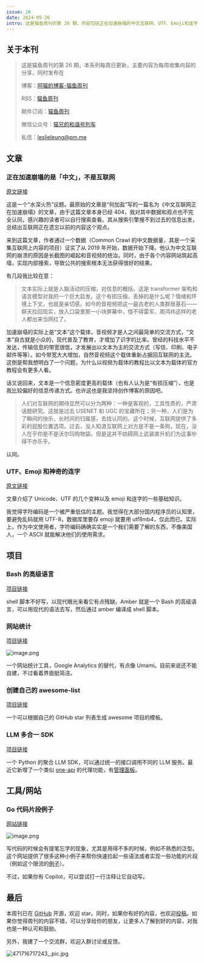 ```yaml
---
issue: 26
date: 2024-05-26
intro: 这是猫鱼周刊的第 26 期，内容包括正在加速崩塌的中文互联网、UTF、Emoji和连字的基础知识，以及一些项目和工具的介绍。
---
```


## 关于本刊

> 这是猫鱼周刊的第 26 期，本系列每周日更新，主要内容为每周收集内容的分享，同时发布在
>
> 博客：[阿猫的博客-猫鱼周刊](https://ameow.xyz/categories/weekly)
>
> RSS：[猫鱼周刊](https://ameow.xyz/feed/categories/weekly.xml)
>
> 邮件订阅：[猫鱼周刊](https://quail.ink/ameow)
>
> 微信公众号：[猫兄的和谐号列车](http://img.ameow.xyz/202401141448662.png)
>
> 私信：[leslieleung@pm.me](mailto:leslieleung@pm.me)

## 文章

### 正在加速崩塌的是「中文」，不是互联网

[原文链接](https://blog.est.im/2024/stderr-09)

这是一个“水深火热”议题。最原始的文章是“何加盐”写的一篇名为《中文互联网正在加速崩塌》的文章，由于这篇文章本身已经 404，我对其中数据和观点也不完全认同，感兴趣的读者可以自行搜索查看。其从搜索引擎搜不到过去的信息出发，总结出互联网正在遗忘以前的内容这个观点。

来到这篇文章，作者通过一个数据（Common Crawl 的中文数据量，其是一个采集互联网上内容的项目）证实了从 2019 年开始，数据开始下降。他认为中文互联网的崩溃的原因是长截图的崛起和音视频的统治。同时，由于各个内容网站筑起高墙，实现内部搜索，导致公共的搜索根本无法获得很好的结果。

有几段我比较在意：

> 文本实际上就是人脑活动的压缩，对信息的概括。这是 transformer 架构和语言模型对我的一个巨大启发。这个有损压缩，丢掉的是什么呢？情绪和环境上下文，也就是亲切感。如今的音视频把这一最古老的人类群居基石——聊天拉回现实，放入口袋里那一小块屏幕中，怪不得雷军、周鸿祎这样的老人都出来当网红了。

加速崩塌的实际上是“文本”这个载体，音视频才是人之间最简单的交流方式，“文本”自古就是小众的，现代普及了教育，才增加了识字的比率。曾经的科技水平不发达，传输信息的带宽很低，才发展出以文本为主的交流方式（写信、印刷、电子邮件等等）。如今带宽大大增加，自然音视频这个载体重新占据回互联网的主流。这倒是帮我想明白了一个问题，为什么以视频为载体的教程比以文本为载体的官方教程会有更多人看。

话又说回来，文本是一个信息密度更高的载体（也有人认为是“有损压缩”），也是我比较偏好的信息传递方式。也许这也是我坚持创作博客的原因吧。

> 人们对互联网的期待显然可以分为两种：一种是客观的，工具性质的，严肃话题研究。这就是过去 USENET 和 UGC 的宝藏所在；另一种，人们是为了瞬间的快乐，长时间的归属感，去找认同的。这个时候，互联网提供了多彩的屁股位置选项。过去，没人知道互联网上对方是不是一条狗，现在，没人在乎你是不是沃尔玛购物袋，但是这并不妨碍网上武装直升机们为这事吵得不亦乐乎。

认同。

### UTF、Emoji 和神奇的连字

[原文链接](https://ecnelises.com/2024/05/utf-emoji-ligatures/)

文章介绍了 Unicode、UTF 的几个变种以及 emoji 和连字的一些基础知识。

我觉得字符编码是一个被严重低估的主题。我觉得在大部分国内程序员的认知里，要避免乱码就用 UTF-8，数据库里要存 emoji 就要用 utf8mb4，仅此而已。实际上，作为中文使用者，字符编码确确实实是一个我们需要了解的东西，不像美国人，一个 ASCII 就能解决他们的使用需求。

## 项目

### Bash 的高级语言

[项目链接](https://github.com/Ph0enixKM/Amber)

shell 脚本不好写，以现代眼光来看它有点残缺。Amber 就是一个 Bash 的高级语言，可以用现代的语法去写，然后通过 amber 编译成 shell 脚本。

### 网站统计

[项目链接](https://github.com/Openpanel-dev/openpanel)

![image.png](https://img.ameow.xyz/202405261732504.png)

一个网站统计工具，Google Analytics 的替代，有点像 Umami。目前来说还不能自建，不过看着界面挺简洁。

### 创建自己的 awesome-list

[项目链接](https://github.com/maguowei/starred)

一个可以根据自己的 GitHub star 列表生成 awesome 项目的模板。

### LLM 多合一 SDK

[项目链接](https://github.com/BerriAI/litellm)

一个 Python 的聚合 LLM SDK，可以通过统一的接口调用不同的 LLM 服务。最近它新增了一个类似 [one-api](https://github.com/songquanpeng/one-api) 的代理功能，有[管理面板](https://docs.litellm.ai/docs/hosted)。

## 工具/网站

### Go 代码片段例子

[网站链接](https://gobyexample.com/)

![image.png](https://img.ameow.xyz/202405261750198.png)

写代码的时候会有提笔忘字的现象，尤其是用得不多的时候，例如不熟悉的泛型。这个网站提供了很多这种小例子来帮你快速捡起一些语法或者实现一些功能的片段（例如这个限流的[例子](https://gobyexample.com/rate-limiting)）。

不过，如果你有 Copilot，可以尝试打一行注释让它自动写。

## 最后

本周刊已在 [GitHub](https://github.com/LeslieLeung/cat-fish-weekly) 开源，欢迎 star。同时，如果你有好的内容，也欢迎[投稿](https://github.com/LeslieLeung/cat-fish-weekly/issues/new?assignees=LeslieLeung&labels=&projects=&template=recommendations.md)。如果你觉得周刊的内容不错，可以分享给你的朋友，让更多人了解到好的内容，对我也是一种认可和鼓励。

另外，我建了一个交流群，欢迎入群讨论或反馈。

![471716717243_.pic.jpg](https://img.ameow.xyz/202405261754962.jpg)
